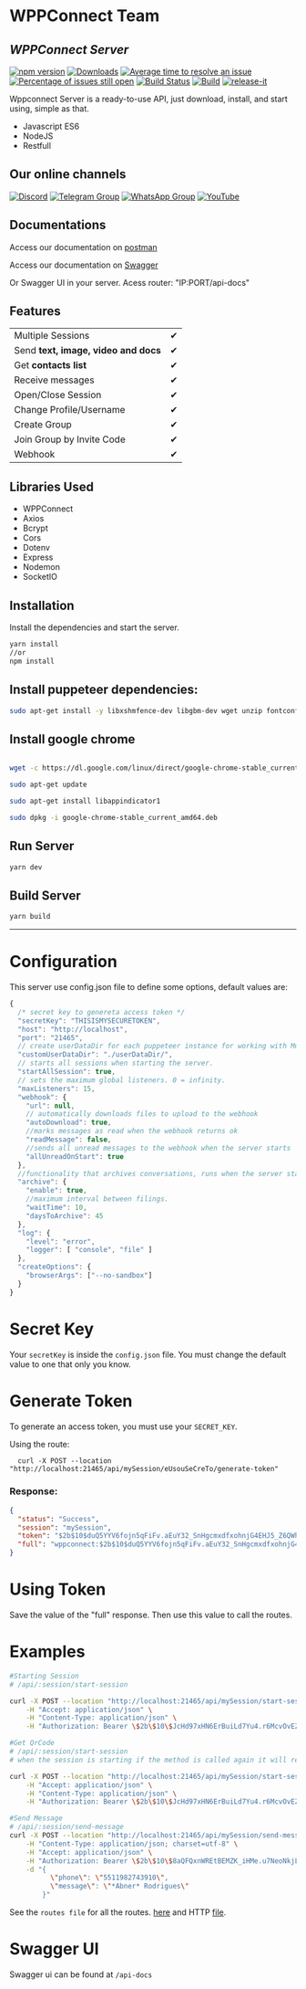 # WPPConnect Team


## _WPPConnect Server_

[![npm version](https://img.shields.io/npm/v/@wppconnect/server.svg?color=green)](https://www.npmjs.com/package/@wppconnect/server)
[![Downloads](https://img.shields.io/npm/dm/@wppconnect/server.svg)](https://www.npmjs.com/package/@wppconnect/server)
[![Average time to resolve an issue](https://isitmaintained.com/badge/resolution/wppconnect-team/wppconnect-server.svg)](https://isitmaintained.com/project/wppconnect-team/wppconnect-server 'Average time to resolve an issue')
[![Percentage of issues still open](https://isitmaintained.com/badge/open/wppconnect-team/wppconnect-server.svg)](https://isitmaintained.com/badge/open/wppconnect-team/wppconnect-server.svg 'Percentage of issues still open')
[![Build Status](https://img.shields.io/github/actions/workflow/status/wppconnect-team/wppconnect-server/build.yml)](https://github.com/wppconnect-team/wppconnect-serer/actions)
[![Build](https://github.com/wppconnect-team/wppconnect-server/actions/workflows/build.yml/badge.svg)](https://github.com/wppconnect-team/wppconnect-server/actions/workflows/build.yml)
[![release-it](https://img.shields.io/badge/%F0%9F%93%A6%F0%9F%9A%80-release--it-e10079.svg)](https://github.com/release-it/release-it)



Wppconnect Server is a ready-to-use API, just download, install, and start using, simple as that.

- Javascript ES6
- NodeJS
- Restfull

## Our online channels

[![Discord](https://img.shields.io/discord/844351092758413353?color=blueviolet&label=Discord&logo=discord&style=flat)](https://discord.gg/JU5JGGKGNG)
[![Telegram Group](https://img.shields.io/badge/Telegram-Group-32AFED?logo=telegram)](https://t.me/wppconnect)
[![WhatsApp Group](https://img.shields.io/badge/WhatsApp-Group-25D366?logo=whatsapp)](https://chat.whatsapp.com/LJaQu6ZyNvnBPNAVRbX00K)
[![YouTube](https://img.shields.io/youtube/channel/subscribers/UCD7J9LG08PmGQrF5IS7Yv9A?label=YouTube)](https://www.youtube.com/c/wppconnect)

## Documentations
Access our documentation on [postman](https://documenter.getpostman.com/view/9139457/TzshF4jQ) 

Access our documentation on [Swagger](https://wppconnect.io/swagger/wppconnect-server)

Or Swagger UI in your server. Acess router: "IP:PORT/api-docs"

## Features

|                                      |     |
| ------------------------------------ | --- |
| Multiple Sessions                    | ✔   |
| Send **text, image, video and docs** | ✔   |
| Get **contacts list**                | ✔   |
| Receive messages                     | ✔   |
| Open/Close Session                   | ✔   |
| Change Profile/Username              | ✔   |
| Create Group                         | ✔   |
| Join Group by Invite Code            | ✔   |
| Webhook                              | ✔   |

## Libraries Used

- WPPConnect
- Axios
- Bcrypt
- Cors
- Dotenv
- Express
- Nodemon
- SocketIO

## Installation

Install the dependencies and start the server.

```sh
yarn install
//or
npm install
```

## Install puppeteer dependencies:

```sh
sudo apt-get install -y libxshmfence-dev libgbm-dev wget unzip fontconfig locales gconf-service libasound2 libatk1.0-0 libc6 libcairo2 libcups2 libdbus-1-3 libexpat1 libfontconfig1 libgcc1 libgconf-2-4 libgdk-pixbuf2.0-0 libglib2.0-0 libgtk-3-0 libnspr4 libpango-1.0-0 libpangocairo-1.0-0 libstdc++6 libx11-6 libx11-xcb1 libxcb1 libxcomposite1 libxcursor1 libxdamage1 libxext6 libxfixes3 libxi6 libxrandr2 libxrender1 libxss1 libxtst6 ca-certificates fonts-liberation libappindicator1 libnss3 lsb-release xdg-utils

```
## Install google chrome

```sh

wget -c https://dl.google.com/linux/direct/google-chrome-stable_current_amd64.deb

sudo apt-get update

sudo apt-get install libappindicator1

sudo dpkg -i google-chrome-stable_current_amd64.deb

```

## Run Server

```sh
yarn dev
```

## Build Server

```sh
yarn build
```

---

# Configuration

This server use config.json file to define some options, default values are:

```javascript
{
  /* secret key to genereta access token */
  "secretKey": "THISISMYSECURETOKEN",
  "host": "http://localhost",
  "port": "21465",
  // create userDataDir for each puppeteer instance for working with Multi Device
  "customUserDataDir": "./userDataDir/",
  // starts all sessions when starting the server.
  "startAllSession": true,
  // sets the maximum global listeners. 0 = infinity.
  "maxListeners": 15,
  "webhook": {
    "url": null,
    // automatically downloads files to upload to the webhook
    "autoDownload": true,
    //marks messages as read when the webhook returns ok
    "readMessage": false,
    //sends all unread messages to the webhook when the server starts
    "allUnreadOnStart": true
  },
  //functionality that archives conversations, runs when the server starts
  "archive": {
    "enable": true,
    //maximum interval between filings.
    "waitTime": 10,
    "daysToArchive": 45
  },
  "log": {
    "level": "error",
    "logger": [ "console", "file" ]
  },
  "createOptions": {
    "browserArgs": ["--no-sandbox"]
  }
}
```

# Secret Key

Your `secretKey` is inside the `config.json` file. You must change the default value to one that only you know.

<!-- ![Peek 2021-03-25 09-33](https://user-images.githubusercontent.com/40338524/112473515-3b310a80-8d4d-11eb-94bb-ff409c91d9b8.gif) -->

# Generate Token

To generate an access token, you must use your `SECRET_KEY`.

Using the route:

```shell
  curl -X POST --location "http://localhost:21465/api/mySession/eUsouSeCreTo/generate-token"
```

### Response:

```json
{
  "status": "Success",
  "session": "mySession",
  "token": "$2b$10$duQ5YYV6fojn5qFiFv.aEuY32_SnHgcmxdfxohnjG4EHJ5_Z6QWhe",
  "full": "wppconnect:$2b$10$duQ5YYV6fojn5qFiFv.aEuY32_SnHgcmxdfxohnjG4EHJ5_Z6QWhe"
}
```

# Using Token

Save the value of the "full" response. Then use this value to call the routes.

# Examples

```sh
#Starting Session
# /api/:session/start-session

curl -X POST --location "http://localhost:21465/api/mySession/start-session" \
    -H "Accept: application/json" \
    -H "Content-Type: application/json" \
    -H "Authorization: Bearer \$2b\$10\$JcHd97xHN6ErBuiLd7Yu4.r6McvOvEZZDQTQwev2MRK_zQObUZZ9C"
```

```sh
#Get QrCode
# /api/:session/start-session
# when the session is starting if the method is called again it will return the base64 qrCode

curl -X POST --location "http://localhost:21465/api/mySession/start-session" \
    -H "Accept: application/json" \
    -H "Content-Type: application/json" \
    -H "Authorization: Bearer \$2b\$10\$JcHd97xHN6ErBuiLd7Yu4.r6McvOvEZZDQTQwev2MRK_zQObUZZ9C"
```

```sh
#Send Message
# /api/:session/send-message
curl -X POST --location "http://localhost:21465/api/mySession/send-message" \
    -H "Content-Type: application/json; charset=utf-8" \
    -H "Accept: application/json" \
    -H "Authorization: Bearer \$2b\$10\$8aQFQxnWREtBEMZK_iHMe.u7NeoNkjL7s6NYai_83Pb31Ycss6Igm" \
    -d "{
          \"phone\": \"5511982743910\",
          \"message\": \"*Abner* Rodrigues\"
        }"
```

See the `routes file` for all the routes. [here](/src/routes/index.js) and HTTP [file](/requests.http).

# Swagger UI

Swagger ui can be found at `/api-docs`
